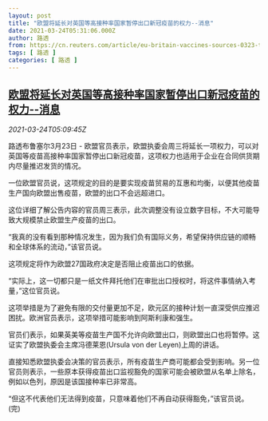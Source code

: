 ```yaml
---
layout: post
title: "欧盟将延长对英国等高接种率国家暂停出口新冠疫苗的权力--消息"
date: 2021-03-24T05:31:06.000Z
author: 路透
from: https://cn.reuters.com/article/eu-britain-vaccines-sources-0323-tues-idCNKBS2BG0GP
tags: [ 路透 ]
categories: [ 路透 ]
---
```

<!--1616563866000-->
[欧盟将延长对英国等高接种率国家暂停出口新冠疫苗的权力--消息](https://cn.reuters.com/article/eu-britain-vaccines-sources-0323-tues-idCNKBS2BG0GP)
------

<div>
<div><i>2021-03-24T05:09:45Z</i></div><p>路透布鲁塞尔3月23日 - 欧盟官员表示，欧盟执委会周三将延长一项权力，可以对英国等疫苗高接种率国家暂停出口新冠疫苗，这项权力也适用于企业在合同供货期内尽量推迟发货的情况。</p><p>一位欧盟官员说，这项规定的目的是要实现疫苗贸易的互惠和均衡，以便其他疫苗生产国向欧盟出售疫苗，欧盟的出口不会远超进口。</p><p>这位详细了解公告内容的官员周三表示，此次调整没有设立数字目标，不大可能导致大规模禁止欧盟生产疫苗的出口。</p><p>“我真的没有看到那种情况发生，因为我们负有国际义务，希望保持供应链的顺畅和全球体系的流动，”该官员说。</p><p>这项规定将作为欧盟27国政府决定是否阻止疫苗出口的依据。</p><p>“实际上，这一切都只是一纸文件拜托他们在审批出口授权时，将这件事情纳入考量，”这位官员说。</p><p>这项举措是为了避免有限的交付量更加不足，欧元区的接种计划一直深受供应推迟困扰。欧洲官员表示，这项举措可能影响到阿斯利康和强生。</p><p>官员们表示，如果英美等疫苗生产国不允许向欧盟出口，则欧盟出口也将暂停。这证实了欧盟执委会主席冯德莱恩(Ursula von der Leyen)上周的讲话。</p><p>直接知悉欧盟执委会决策的官员表示，所有疫苗生产商可能都会受到影响。另一位官员则表示，一些原本获得疫苗出口监视豁免的国家可能会被欧盟从名单上除名，例如以色列，原因是该国接种率已非常高。</p><p>“但这不代表他们无法得到疫苗，只意味着他们不再自动获得豁免，”该官员说。(完)</p>
</div>
